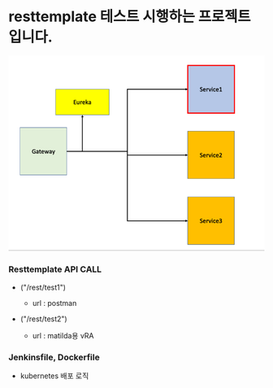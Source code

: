 # resttemplate 테스트 시행하는 프로젝트 입니다.

![img.png](img.png)



### Resttemplate API CALL

- ("/rest/test1")
    - url : postman  
  
- ("/rest/test2")
    - url : matilda용 vRA

### Jenkinsfile, Dockerfile 
- kubernetes 배포 로직
